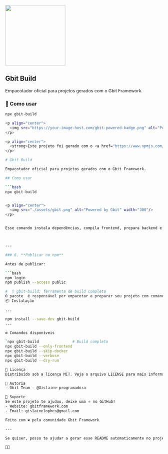 <img src="https://github.com/Gislaine-programadora/gbit-build/blob/main/assets/logo.png?raw=true" width="192" />


## Gbit Build

Empacotador oficial para projetos gerados com o Gbit Framework.

### 🚀 Como usar

```bash
npx gbit-build

<p align="center">
  <img src="https://your-image-host.com/gbit-powered-badge.png" alt="Powered by Gbit" width="300"/>
</p>

<p align="center">
  <strong>Este projeto foi gerado com o <a href="https://www.npmjs.com/package/create-gbit-app">Gbit Framework</a> e empacotado com <a href="https://www.npmjs.com/package/gbit-build">Gbit Build</a>.</strong>
</p>

# Gbit Build

Empacotador oficial para projetos gerados com o Gbit Framework.

## Como usar

```bash
npx gbit-build


<p align="center">
  <img src="./assets/gbit.png" alt="Powered by Gbit" width="300"/>
</p>


Esse comando instala dependências, compila frontend, prepara backend e gera imagem Docker automaticamente.



---

### 6. **Publicar no npm**

Antes de publicar:

```bash
npm login
npm publish --access public

#  🧱 gbit-build: ferramenta de build completa
O pacote  é responsável por empacotar e preparar seu projeto com comandos simples e poderosos:
📦 Instalação

...

npm install --save-dev gbit-build
...

⚙️ Comandos disponíveis

`npx gbit-build               # Build completo
npx gbit-build --only-frontend
npx gbit-build --skip-docker
npx gbit-build --verbose
npx gbit-build --dry-run´

📄 Licença
Distribuído sob a licença MIT. Veja o arquivo LICENSE para mais informações.

👤 Autoria
- Gbit Team — @Gislaine-programadora

🌟 Suporte
Se este projeto te ajudou, deixe uma ⭐ no GitHub!
- Website: gbitframework.com
- Email: gislainelophes@gmail.com

Feito com ❤️ pela comunidade Gbit Framework

---

Se quiser, posso te ajudar a gerar esse README automaticamente no projeto com base nas escolhas do usuário (nome, tecnologias, etc.). Quer seguir com isso?


